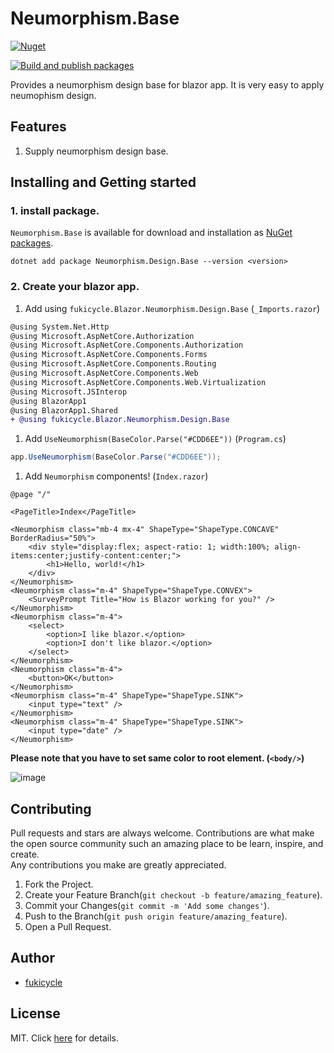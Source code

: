 # Neumorphism.Base
[![Nuget](https://img.shields.io/nuget/v/Neumorphism.Design.Base.svg)](https://www.nuget.org/packages/Neumorphism.Design.Base)

[![Build and publish packages](https://github.com/fukicycle/neumorphism.design.base/actions/workflows/production.yml/badge.svg)](https://github.com/fukicycle/neumorphism.design.base/actions/workflows/production.yml)

Provides a neumorphism design base for blazor app. It is very easy to apply neumophism design.

## Features
1. Supply neumorphism design base.

## Installing and Getting started
### 1. install package.
`Neumorphism.Base` is available for download and installation as [NuGet packages](https://www.nuget.org/packages/Neumorphism.Design.Base).
```
dotnet add package Neumorphism.Design.Base --version <version>
```

### 2. Create your blazor app.
1. Add using `fukicycle.Blazor.Neumorphism.Design.Base` (`_Imports.razor`)
```diff
@using System.Net.Http
@using Microsoft.AspNetCore.Authorization
@using Microsoft.AspNetCore.Components.Authorization
@using Microsoft.AspNetCore.Components.Forms
@using Microsoft.AspNetCore.Components.Routing
@using Microsoft.AspNetCore.Components.Web
@using Microsoft.AspNetCore.Components.Web.Virtualization
@using Microsoft.JSInterop
@using BlazorApp1
@using BlazorApp1.Shared
+ @using fukicycle.Blazor.Neumorphism.Design.Base
```
1. Add `UseNeumorphism(BaseColor.Parse("#CDD6EE"))` (`Program.cs`)
```csharp
app.UseNeumorphism(BaseColor.Parse("#CDD6EE"));
```
1. Add `Neumorphism` components! (`Index.razor`)
```razor
@page "/"

<PageTitle>Index</PageTitle>

<Neumorphism class="mb-4 mx-4" ShapeType="ShapeType.CONCAVE" BorderRadius="50%">
    <div style="display:flex; aspect-ratio: 1; width:100%; align-items:center;justify-content:center;">
        <h1>Hello, world!</h1>
    </div>
</Neumorphism>
<Neumorphism class="m-4" ShapeType="ShapeType.CONVEX">
    <SurveyPrompt Title="How is Blazor working for you?" />
</Neumorphism>
<Neumorphism class="m-4">
    <select>
        <option>I like blazor.</option>
        <option>I don't like blazor.</option>
    </select>
</Neumorphism>
<Neumorphism class="m-4">
    <button>OK</button>
</Neumorphism>
<Neumorphism class="m-4" ShapeType="ShapeType.SINK">
    <input type="text" />
</Neumorphism>
<Neumorphism class="m-4" ShapeType="ShapeType.SINK">
    <input type="date" />
</Neumorphism>
```

**Please note that you have to set same color to root element. (`<body/>`)**

![image](https://github.com/fukicycle/neumorphism.design.base/assets/106070646/2d3c6cce-8031-48b0-9a40-63f8d321494e)

## Contributing
Pull requests and stars are always welcome.
Contributions are what make the open source community such an amazing place to be learn, inspire, and create.   
Any contributions you make are greatly appreciated.

1. Fork the Project.
2. Create your Feature Branch(`git checkout -b feature/amazing_feature`).
3. Commit your Changes(`git commit -m 'Add some changes'`).
4. Push to the Branch(`git push origin feature/amazing_feature`).
5. Open a Pull Request.

## Author
- [fukicycle](https://github.com/fukicycle)

## License
MIT. Click [here](./LICENSE) for details.
